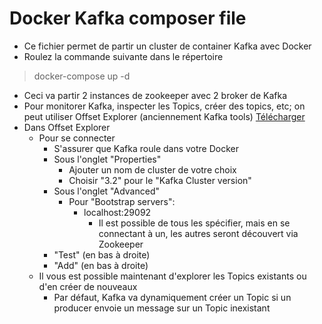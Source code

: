 # Docker Kafka composer file
- Ce fichier permet de partir un cluster de container Kafka avec Docker
- Roulez la commande suivante dans le répertoire
> docker-compose up -d

- Ceci va partir 2 instances de zookeeper avec 2 broker de Kafka
- Pour monitorer Kafka, inspecter les Topics, créer des topics, etc; on peut utiliser Offset Explorer 
(anciennement Kafka tools) [Télécharger](https://www.kafkatool.com/download.html)
- Dans Offset Explorer
  - Pour se connecter
    - S'assurer que Kafka roule dans votre Docker
    - Sous l'onglet "Properties"
      - Ajouter un nom de cluster de votre choix
      - Choisir "3.2" pour le "Kafka Cluster version"
    - Sous l'onglet "Advanced"
      - Pour "Bootstrap servers": 
        - localhost:29092
          - Il est possible de tous les spécifier, mais en se connectant à un, les autres seront découvert via Zookeeper
    - "Test" (en bas à droite)
    - "Add"  (en bas à droite)
  - Il vous est possible maintenant d'explorer les Topics existants ou d'en créer de nouveaux
    - Par défaut, Kafka va dynamiquement créer un Topic si un producer envoie un message sur un Topic inexistant
  